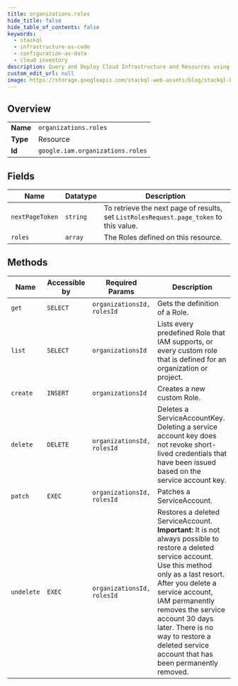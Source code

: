 ```yaml
---
title: organizations.roles
hide_title: false
hide_table_of_contents: false
keywords:
  - stackql
  - infrastructure-as-code
  - configuration-as-data
  - cloud inventory
description: Query and Deploy Cloud Infrastructure and Resources using SQL
custom_edit_url: null
image: https://storage.googleapis.com/stackql-web-assets/blog/stackql-blog-post-featured-image.png
---
```

  
    

## Overview
<table><tbody>
<tr><td><b>Name</b></td><td><code>organizations.roles</code></td></tr>
<tr><td><b>Type</b></td><td>Resource</td></tr>
<tr><td><b>Id</b></td><td><code>google.iam.organizations.roles</code></td></tr>
</tbody></table>

## Fields
| Name | Datatype | Description |
| ---- | -------- | ----------- |
| `nextPageToken` | `string` | To retrieve the next page of results, set `ListRolesRequest.page_token` to this value. |
| `roles` | `array` | The Roles defined on this resource. |
## Methods
| Name | Accessible by | Required Params | Description |
| ---- | ------------- | --------------- | ----------- |
| `get` | `SELECT` | `organizationsId, rolesId` | Gets the definition of a Role. |
| `list` | `SELECT` | `organizationsId` | Lists every predefined Role that IAM supports, or every custom role that is defined for an organization or project. |
| `create` | `INSERT` | `organizationsId` | Creates a new custom Role. |
| `delete` | `DELETE` | `organizationsId, rolesId` | Deletes a ServiceAccountKey. Deleting a service account key does not revoke short-lived credentials that have been issued based on the service account key. |
| `patch` | `EXEC` | `organizationsId, rolesId` | Patches a ServiceAccount. |
| `undelete` | `EXEC` | `organizationsId, rolesId` | Restores a deleted ServiceAccount. **Important:** It is not always possible to restore a deleted service account. Use this method only as a last resort. After you delete a service account, IAM permanently removes the service account 30 days later. There is no way to restore a deleted service account that has been permanently removed. |
